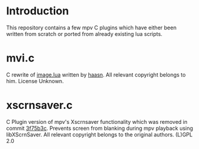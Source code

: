# Introduction

This repository contains a few mpv C plugins which have either been written
from scratch or ported from already existing lua scripts.

# mvi.c

C rewrite of [image.lua](https://gist.github.com/haasn/7919afd765e308fa91cbe19a64631d0f) written by [haasn](https://gist.github.com/haasn).
All relevant copyright belongs to him. License Unknown.


# xscrnsaver.c

C Plugin version of mpv's Xscrnsaver functionality which was removed in commit [3f75b3c](https://github.com/mpv-player/mpv/commit/3f75b3c3439241c209349908fa190c0382e44f05).
Prevents screen from blanking during mpv playback using libXScrnSaver.
All relevant copyright belongs to the original authors. (L)GPL 2.0

